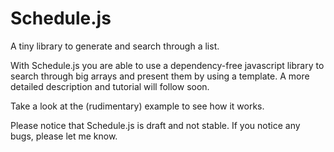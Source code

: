 Schedule.js
===========

A tiny library to generate and search through a list.



With Schedule.js you are able to use a dependency-free javascript library to search through big arrays and present them by using a template.
A more detailed description and tutorial will follow soon.


Take a look at the (rudimentary) example to see how it works.

Please notice that Schedule.js is draft and not stable. If you notice any bugs, please let me know.


